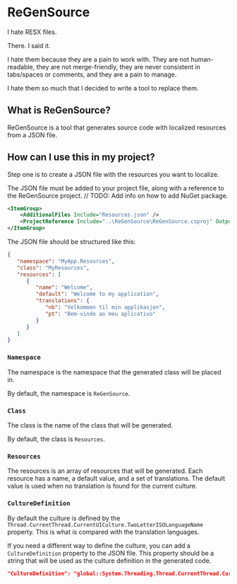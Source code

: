 # ReGenSource

I hate RESX files.

There. I said it.

I hate them because they are a pain to work with. They are not human-readable, they are not merge-friendly, they are never consistent in tabs/spaces or comments, and they are a pain to manage.

I hate them so much that I decided to write a tool to replace them.

## What is ReGenSource?

ReGenSource is a tool that generates source code with localized resources from a JSON file.

## How can I use this in my project?

Step one is to create a JSON file with the resources you want to localize.

The JSON file must be added to your project file, along with a reference to the ReGenSource project. // TODO: Add info on how to add NuGet package.

```xml
<ItemGroup>
    <AdditionalFiles Include="Resources.json" />
    <ProjectReference Include="..\ReGenSource\ReGenSource.csproj" OutputItemType="Analyzer" ReferenceOutputAssembly="false" />
</ItemGroup>
```

The JSON file should be structured like this:

```json
{
   "namespace": "MyApp.Resources",
   "class": "MyResources",
   "resources": [
      {
         "name": "Welcome",
         "default": "Welcome to my application",
         "translations": {
            "nb": "Velkommen til min applikasjon",
            "pt": "Bem-vindo ao meu aplicativo"
         }
      }
   ]
}
```

### `Namespace`

The namespace is the namespace that the generated class will be placed in.

By default, the namespace is `ReGenSource`.

### `Class`

The class is the name of the class that will be generated.

By default, the class is `Resources`.

### `Resources`

The resources is an array of resources that will be generated. Each resource has a name, a default value, and a set of translations. The default value is used when no translation is found for the current culture.

### `CultureDefinition`

By default the culture is defined by the `Thread.CurrentThread.CurrentUICulture.TwoLetterISOLanguageName` property. This is what is compared with the translation languages.

If you need a different way to define the culture, you can add a `CultureDefinition` property to the JSON file. This property should be a string that will be used as the culture definition in the generated code.

```json
"CultureDefinition": "global::System.Threading.Thread.CurrentThread.CurrentUICulture.TwoLetterISOLanguageName";
```

